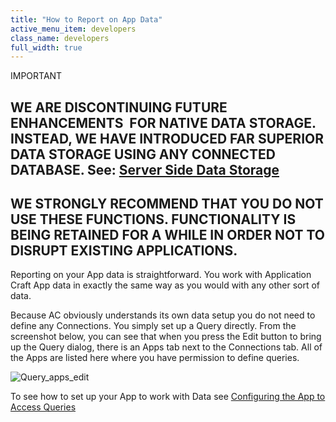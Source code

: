 ```yaml
---
title: "How to Report on App Data"
active_menu_item: developers
class_name: developers
full_width: true
---
```



IMPORTANT

## WE ARE DISCONTINUING FUTURE ENHANCEMENTS  FOR NATIVE DATA STORAGE. INSTEAD, WE HAVE INTRODUCED FAR SUPERIOR DATA STORAGE USING ANY CONNECTED DATABASE. See: [Server Side Data Storage](../../../../data-storage/server-side-data-storage/index)

## WE STRONGLY RECOMMEND THAT YOU DO NOT USE THESE FUNCTIONS. FUNCTIONALITY IS BEING RETAINED FOR A WHILE IN ORDER NOT TO DISRUPT EXISTING APPLICATIONS.

Reporting on your App data is straightforward. You work with Application Craft App data in exactly the same way as you would with any other sort of data.

Because AC obviously understands its own data setup you do not need to define any Connections. You simply set up a Query directly. From the screenshot below, you can see that when you press the Edit button to bring up the Query dialog, there is an Apps tab next to the Connections tab. All of the Apps are listed here where you have permission to define queries.

![Query\_apps\_edit](/img/docs/query_apps_edit.zoom50.png)

To see how to set up your App to work with Data see [Configuring the App to Access Queries](../../data-integration,-reporting-dashboards/data-section-properties/configuring-the-app-to-access-)
